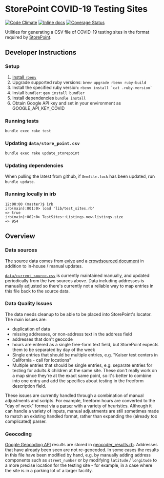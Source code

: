 # StorePoint COVID-19 Testing Sites

[![Code Climate](https://codeclimate.com/github/Spark-Bio/covid-storepoint.png)](https://codeclimate.com/github/Spark-Bio/covid-storepoint)
[![Inline docs](http://inch-ci.org/github/Spark-Bio/covid-storepoint.svg?branch=master)](http://inch-ci.org/github/Spark-Bio/covid-storepoint)
[![Coverage Status](https://coveralls.io/repos/github/Spark-Bio/covid-storepoint/badge.svg?branch=master)](https://coveralls.io/github/Spark-Bio/covid-storepoint?branch=master)

Utilities for generating a CSV file of COVID-19 testing sites in the format required by [StorePoint](https://storepoint.co/dashboard/help).

## Developer Instructions

### Setup

1. [Install `rbenv`](https://github.com/rbenv/rbenv#installation)
2. Upgrade supported ruby versions: `brew upgrade rbenv ruby-build`
3. Install the specified ruby version: ``rbenv install `cat .ruby-version` ``
4. Install `bundler`: `gem install bundler`
5. Install dependencies `bundle install`
6. Obtain Google API key and set in your environment as GOOGLE_API_KEY_COVID

### Running tests

`bundle exec rake test`

### Updating `data/store_point.csv`

`bundle exec rake update_storepoint`

### Updating dependencies

When pulling the latest from github, if `Gemfile.lock` has been updated, run `bundle update`.

### Running locally in irb

```
12:00:00 (master)$ irb
irb(main):001:0> load 'lib/test_sites.rb'
=> true
irb(main):002:0> TestSites::Listings.new.listings.size
=> 954
```

## Overview

### Data sources

The source data comes from [evive](https://www.evive.care/) and a [crowdsourced document](https://docs.google.com/spreadsheets/d/1svnaZ2UG_ryFr8jjqVx7ZVZksBue4EQUJ4dolMDJx70/edit#gid=0) in addition to in-house / manual updates.

[`data/current_source.csv`](data/current_source.csv) is currently maintained manually, and updated periodically from the two sources above. Data including addresses is manually adjusted so there's currently not a reliable way to map entries in this file back to the source data.

### Data Quality Issues

The data needs cleanup to be able to be placed into StorePoint's locator. The main issues are:

* duplication of data
* missing addresses, or non-address text in the address field
* addresses that don't geocode
* hours are entered as a single free-form text field, but StorePoint expects them to be separated by day of the week
* Single entries that should be multiple entries, e.g. "Kaiser test centers in California - call for locations"
* Multiple entries that should be single entries, e.g. separate entries for testing for adults & children at the same site. These don't really work on a map since they're at the exact same point, so it's better to combine into one entry and add the specifics about testing in the freeform description field.

These issues are currently handled through a combination of manual adjustments and scripts. For example, freeform hours are converted to the "day of week" format via a [parser](lib/test_sites/hour_parser.rb) with a variety of heuristics. Although it can handle a variety of inputs, manual adjustments are still sometimes made to match an existing handled format, rather than expanding the (already too complicated) parser.

### Geocoding

[Google Geocoding API](https://developers.google.com/maps/documentation/geocoding/start) results are stored in [geocoder_results.rb](lib/test_sites/geocoder_results.rb). Addresses that have already been seen are not re-geocoded. In some cases the results in this file have been modified by hand, e.g. by manually adding address components such as `street_number` or by modifying `latitude` / `longitude` to a more precise location for the testing site - for example, in a case where the site is in a parking lot of a larger facility.
